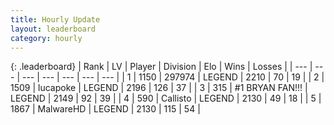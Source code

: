 ```yaml
---
title: Hourly Update
layout: leaderboard
category: hourly
---
```


{: .leaderboard}
| Rank | LV | Player | Division | Elo | Wins | Losses |
| --- | --- | --- | --- | --- | --- | --- |
| <span data-change="0">1</span> | 1150 | <span title="ID: 544038">297974</span> | LEGEND | <span data-change="0">2210</span> | <span data-change="0">70</span> | <span data-change="0">19</span> |
| <span data-change="0">2</span> | 1509 | <span title="ID: 41925">lucapoke</span> | LEGEND | <span data-change="0">2196</span> | <span data-change="0">126</span> | <span data-change="0">37</span> |
| <span data-change="0">3</span> | 315 | <span title="ID: 756342">#1 BRYAN FAN!!!</span> | LEGEND | <span data-change="-11">2149</span> | <span data-change="0">92</span> | <span data-change="1">39</span> |
| <span data-change="0">4</span> | 590 | <span title="ID: 619928">Callisto</span> | LEGEND | <span data-change="0">2130</span> | <span data-change="0">49</span> | <span data-change="0">18</span> |
| <span data-change="0">5</span> | 1867 | <span title="ID: 261794">MalwareHD</span> | LEGEND | <span data-change="0">2130</span> | <span data-change="0">115</span> | <span data-change="0">54</span> |